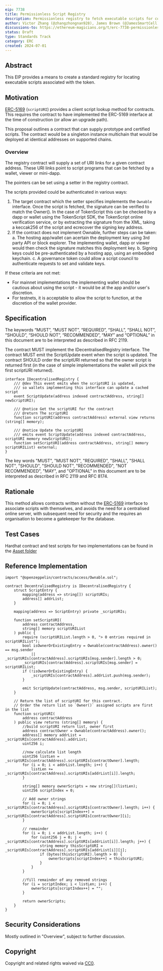 ```yaml
---
eip: 7738
title: Permissionless Script Registry
description: Permissionless registry to fetch executable scripts for contracts
author: Victor Zhang (@zhangzhongnan928), James Brown (@JamesSmartCell)
discussions-to: https://ethereum-magicians.org/t/erc-7738-permissionless-script-registry/20503
status: Draft
type: Standards Track
category: ERC
created: 2024-07-01
---
```

## Abstract

This EIP provides a means to create a standard registry for locating executable scripts associated with the token.

## Motivation

[ERC-5169](./eip-5169.md) (`scriptURI`) provides a client script lookup method for contracts. This requires the contract to have implemented the ERC-5169 interface at the time of construction (or allow an upgrade path).

This proposal outlines a contract that can supply prototype and certified scripts. The contract would be a singleton instance multichain that would be deployed at identical addresses on supported chains.

### Overview

The registry contract will supply a set of URI links for a given contract address. These URI links point to script programs that can be fetched by a wallet, viewer or mini-dapp.

The pointers can be set using a setter in the registry contract.

The scripts provided could be authenticated in various ways:

1. The target contract which the setter specifies implements the `Ownable` interface. Once the script is fetched, the signature can be verified to match the Owner(). In the case of TokenScript this can be checked by a dapp or wallet using the TokenScript SDK, the TokenScript online verification service, or by extracting the signature from the XML, taking a keccak256 of the script and ecrecover the signing key address.
2. If the contract does not implement Ownable, further steps can be taken:
 a. The hosting app/wallet can acertain the deployment key using 3rd party API or block explorer. The implementing wallet, dapp or viewer would then check the signature matches this deployment key.
 b. Signing keys could be pre-authenticated by a hosting app, using an embedded keychain.
 c. A governance token could allow a script council to authenticate requests to set and validate keys.

If these criteria are not met:
- For mainnet implementations the implementing wallet should be cautious about using the script - it would be at the app and/or user's discretion.
- For testnets, it is acceptable to allow the script to function, at the discretion of the wallet provider.

## Specification

The keywords “MUST”, “MUST NOT”, “REQUIRED”, “SHALL”, “SHALL NOT”, “SHOULD”, “SHOULD NOT”, “RECOMMENDED”, “MAY” and “OPTIONAL” in this document are to be interpreted as described in RFC 2119.

The contract MUST implement the IDecentralisedRegistry interface.
The contract MUST emit the ScriptUpdate event when the script is updated.
The contract SHOULD order the scriptURI returned so that the owner script is returned first (in the case of simple implementations the wallet will pick the first scriptURI returned).

```solidity
interface IDecentralisedRegistry {
    /// @dev This event emits when the scriptURI is updated, 
    /// so wallets implementing this interface can update a cached script
    event ScriptUpdate(address indexed contractAddress, string[] newScriptURI);

    /// @notice Get the scriptURI for the contract
    /// @return The scriptURI
    function scriptURI(address contractAddress) external view returns (string[] memory);

    /// @notice Update the scriptURI 
    /// emits event ScriptUpdate(address indexed contractAddress, scriptURI memory newScriptURI);
    function setScriptURI(address contractAddress, string[] memory scriptURIList) external;
}
```

The key words "MUST", "MUST NOT", "REQUIRED", "SHALL", "SHALL NOT", "SHOULD", "SHOULD NOT", "RECOMMENDED", "NOT RECOMMENDED", "MAY", and "OPTIONAL" in this document are to be interpreted as described in RFC 2119 and RFC 8174.

## Rationale

This method allows contracts written without the [ERC-5169](./eip-5169.md) interface to associate scripts with themselves, and avoids the need for a centralised online server, with subsequent need for security and the requires an organisation to become a gatekeeper for the database.

## Test Cases

Hardhat contract and test scripts for two implementations can be found in the [Asset folder](../assets/eip-7738/)

## Reference Implementation

```solidity
import "@openzeppelin/contracts/access/Ownable.sol";

contract DecentralisedRegistry is IDecentralisedRegistry {
    struct ScriptEntry {
        mapping(address => string[]) scriptURIs;
        address[] addrList;
    }

    mapping(address => ScriptEntry) private _scriptURIs;

    function setScriptURI(
        address contractAddress,
        string[] memory scriptURIList
    ) public {
        require (scriptURIList.length > 0, "> 0 entries required in scriptURIList");
        bool isOwnerOrExistingEntry = Ownable(contractAddress).owner() == msg.sender 
            || _scriptURIs[contractAddress].scriptURIs[msg.sender].length > 0;
        _scriptURIs[contractAddress].scriptURIs[msg.sender] = scriptURIList;
        if (!isOwnerOrExistingEntry) {
            _scriptURIs[contractAddress].addrList.push(msg.sender);
        }
        
        emit ScriptUpdate(contractAddress, msg.sender, scriptURIList);
    }

    // Return the list of scriptURI for this contract.
    // Order the return list so `Owner()` assigned scripts are first in the list
    function scriptURI(
        address contractAddress
    ) public view returns (string[] memory) {
        //build scriptURI return list, owner first
        address contractOwner = Ownable(contractAddress).owner();
        address[] memory addrList = _scriptURIs[contractAddress].addrList;
        uint256 i;

        //now calculate list length
        uint256 listLen = _scriptURIs[contractAddress].scriptURIs[contractOwner].length;
        for (i = 0; i < addrList.length; i++) {
            listLen += _scriptURIs[contractAddress].scriptURIs[addrList[i]].length;
        }

        string[] memory ownerScripts = new string[](listLen);
        uint256 scriptIndex = 0;

        // Add owner strings
        for (i = 0; i < _scriptURIs[contractAddress].scriptURIs[contractOwner].length; i++) {
            ownerScripts[scriptIndex++] = _scriptURIs[contractAddress].scriptURIs[contractOwner][i];
        }

        // remainder
        for (i = 0; i < addrList.length; i++) {
            for (uint256 j = 0; j < _scriptURIs[contractAddress].scriptURIs[addrList[i]].length; j++) {
                string memory thisScriptURI = _scriptURIs[contractAddress].scriptURIs[addrList[i]][j];
                if (bytes(thisScriptURI).length > 0) {
                    ownerScripts[scriptIndex++] = thisScriptURI;
                }
            }
        }

        //fill remainder of any removed strings
        for (i = scriptIndex; i < listLen; i++) {
            ownerScripts[scriptIndex++] = "";
        }

        return ownerScripts;
    }
}
```

## Security Considerations

Mostly outlined in "Overview", subject to further discussion.

## Copyright

Copyright and related rights waived via [CC0](../LICENSE.md).